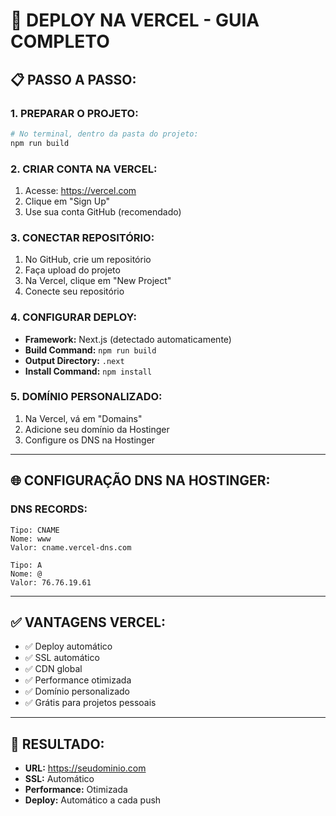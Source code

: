 # 🚀 DEPLOY NA VERCEL - GUIA COMPLETO

## 📋 **PASSO A PASSO:**

### **1. PREPARAR O PROJETO:**
```bash
# No terminal, dentro da pasta do projeto:
npm run build
```

### **2. CRIAR CONTA NA VERCEL:**
1. Acesse: https://vercel.com
2. Clique em "Sign Up"
3. Use sua conta GitHub (recomendado)

### **3. CONECTAR REPOSITÓRIO:**
1. No GitHub, crie um repositório
2. Faça upload do projeto
3. Na Vercel, clique em "New Project"
4. Conecte seu repositório

### **4. CONFIGURAR DEPLOY:**
- **Framework:** Next.js (detectado automaticamente)
- **Build Command:** `npm run build`
- **Output Directory:** `.next`
- **Install Command:** `npm install`

### **5. DOMÍNIO PERSONALIZADO:**
1. Na Vercel, vá em "Domains"
2. Adicione seu domínio da Hostinger
3. Configure os DNS na Hostinger

---

## 🌐 **CONFIGURAÇÃO DNS NA HOSTINGER:**

### **DNS RECORDS:**
```
Tipo: CNAME
Nome: www
Valor: cname.vercel-dns.com

Tipo: A
Nome: @
Valor: 76.76.19.61
```

---

## ✅ **VANTAGENS VERCEL:**
- ✅ Deploy automático
- ✅ SSL automático
- ✅ CDN global
- ✅ Performance otimizada
- ✅ Domínio personalizado
- ✅ Grátis para projetos pessoais

---

## 🎯 **RESULTADO:**
- **URL:** https://seudominio.com
- **SSL:** Automático
- **Performance:** Otimizada
- **Deploy:** Automático a cada push


